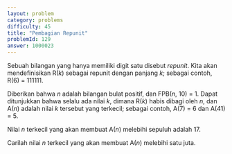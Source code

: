 ```yaml
---
layout: problem
category: problems
difficulty: 45
title: "Pembagian Repunit"
problemId: 129
answer: 1000023
---
```

Sebuah bilangan yang hanya memiliki digit satu disebut *repunit*. Kita akan mendefinisikan R(*k*) sebagai repunit dengan panjang *k*; sebagai contoh, R(6) = 111111.

Diberikan bahwa *n* adalah bilangan bulat positif, dan FPB(*n*, 10) = 1. Dapat ditunjukkan bahwa selalu ada nilai *k*, dimana R(*k*) habis dibagi oleh *n*, dan A(*n*) adalah nilai *k* tersebut yang terkecil; sebagai contoh, A(7) = 6 dan A(41) = 5.

Nilai *n* terkecil yang akan membuat A(*n*) melebihi sepuluh adalah 17.

Carilah nilai *n* terkecil yang akan membuat A(*n*) melebihi satu juta.
